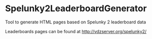 # Spelunky2LeaderboardGenerator
Tool to generate HTML pages based on Spelunky 2 leaderboard data

Leaderboards pages can be found at http://vdzserver.org/spelunky2/
